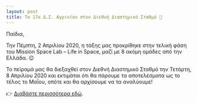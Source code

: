 ```yaml
---
layout: post
title: Το 17ο Δ.Σ. Αγρινίου στον Διεθνή Διαστημικό Σταθμό 🚀
---
```


Παίδια,

Την Πέμπτη, 2 Απριλίου 2020, η τάξης μας προκρίθηκε στην τελική φάση του Mission Space Lab – Life in Space, μαζί με 8 ακόμη ομάδες από την Ελλάδα. 😉

Το πείραμά μας θα διεξαχθεί στον Διεθνή Διαστημικό Σταθμό την Τετάρτη, 8 Απριλίου 2020 και εκτιμάται ότι θα πάρουμε τα αποτελέσματα ως το τέλος το Μαΐου, οπότε και θα αρχίσουμε να τα αναλύουμε!

👉 [Διαβάστε περισσότερα εδώ](https://www.sch.gr/tin-tetarti-8-apriliou-2020-ston-diethni-diastimiko-stathmo-tha-dieksachthei-peirama-tou-17ou-dimotikou-scholeiou-agriniou/).
